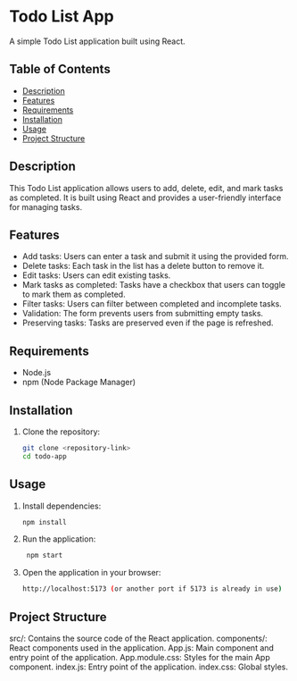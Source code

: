 # Todo List App

A simple Todo List application built using React.

## Table of Contents

- [Description](#description)
- [Features](#features)
- [Requirements](#requirements)
- [Installation](#installation)
- [Usage](#usage)
- [Project Structure](#project-structure)

## Description

This Todo List application allows users to add, delete, edit, and mark tasks as completed. It is built using React and provides a user-friendly interface for managing tasks.

## Features

- Add tasks: Users can enter a task and submit it using the provided form.
- Delete tasks: Each task in the list has a delete button to remove it.
- Edit tasks: Users can edit existing tasks.
- Mark tasks as completed: Tasks have a checkbox that users can toggle to mark them as completed.
- Filter tasks: Users can filter between completed and incomplete tasks.
- Validation: The form prevents users from submitting empty tasks.
- Preserving tasks: Tasks are preserved even if the page is refreshed.

## Requirements

- Node.js
- npm (Node Package Manager)

## Installation

1. Clone the repository:

   ```bash
   git clone <repository-link>
   cd todo-app

## Usage

1. Install dependencies:

   ```bash
   npm install
   ```

2. Run the application:

   ```bash
    npm start
    ```

3. Open the application in your browser:

   ```bash
   http://localhost:5173 (or another port if 5173 is already in use)
   ```

## Project Structure

  src/: Contains the source code of the React application.
  components/: React components used in the application.
  App.js: Main component and entry point of the application.
  App.module.css: Styles for the main App component.
  index.js: Entry point of the application.
  index.css: Global styles.